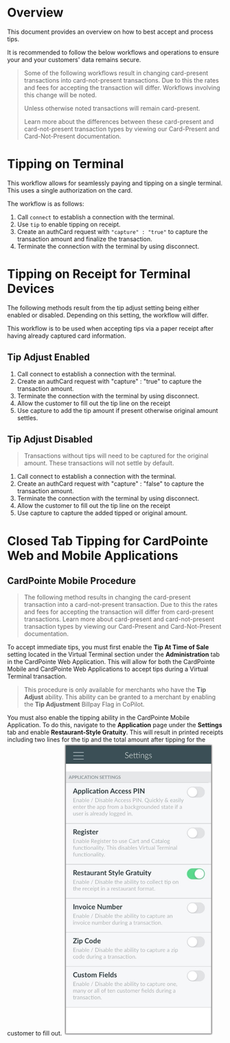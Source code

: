 # Overview

This document provides an overview on how to best accept and process tips.

It is recommended to follow the below workflows and operations to ensure your and your customers' data remains secure.

> Some of the following workflows result in changing card-present transactions into card-not-present transactions. Due to this the rates and fees for accepting the transaction will differ. Workflows involving this change will be noted.
>
> Unless otherwise noted transactions will remain card-present.
>
> Learn more about the differences between these card-present and card-not-present transaction types by viewing our Card-Present and Card-Not-Present documentation.

# Tipping on Terminal

This workflow allows for seamlessly paying and tipping on a single terminal. This uses a single authorization on the card.

The workflow is as follows:

1. Call <code>connect</code> to establish a connection with the terminal.
2. Use <code>tip</code> to enable tipping on receipt.
3. Create an authCard request with <code>"capture" : "true"</code> to capture the transaction amount and finalize the transaction.
4. Terminate the connection with the terminal by using disconnect.

# Tipping on Receipt for Terminal Devices

The following methods result from the tip adjust setting being either enabled or disabled. Depending on this setting, the workflow will differ.

This workflow is to be used when accepting tips via a paper receipt after having already captured card information. 

## Tip Adjust Enabled

1. Call connect to establish a connection with the terminal.
2. Create an authCard request with "capture" : "true" to capture the transaction amount.
3. Terminate the connection with the terminal by using disconnect.
4. Allow the customer to fill out the tip line on the receipt
5. Use capture to add the tip amount if present otherwise original amount settles.

## Tip Adjust Disabled

> Transactions without tips will need to be captured for the original amount. These transactions will not settle by default.

1. Call connect to establish a connection with the terminal.
2. Create an authCard request with "capture" : "false" to capture the transaction amount.
3. Terminate the connection with the terminal by using disconnect.
4. Allow the customer to fill out the tip line on the receipt
5. Use capture to capture the added tipped or original amount.

# Closed Tab Tipping for CardPointe Web and Mobile Applications 

## CardPointe Mobile Procedure

> The following method results in changing the card-present transaction into a card-not-present transaction. Due to this the rates and fees for accepting the transaction will differ from card-present transactions. Learn more about card-present and card-not-present transaction types by viewing our Card-Present and Card-Not-Present documentation.

To accept immediate tips, you must first enable the **Tip At Time of Sale** setting located in the Virtual Terminal section under the **Administration** tab in the CardPointe Web Application. This will allow for both the CardPointe Mobile and CardPointe Web Applications to accept tips during a Virtual Terminal transaction.

> This procedure is only available for merchants who have the **Tip Adjust** ability. This ability can be granted to a merchant by enabling the **Tip Adjustment** Billpay Flag in CoPilot.

You must also enable the tipping ability in the CardPointe Mobile Application. To do this, navigate to the **Application** page under the **Settings** tab and enable **Restaurant-Style Gratuity**. This will result in printed receipts including two lines for the tip and the total amount after tipping for the customer to fill out.
<img src="../../assets/images/TipGuideMobileSettings.jpg" alt="CardPointe Mobile Settings Tab" width = "350"/>
